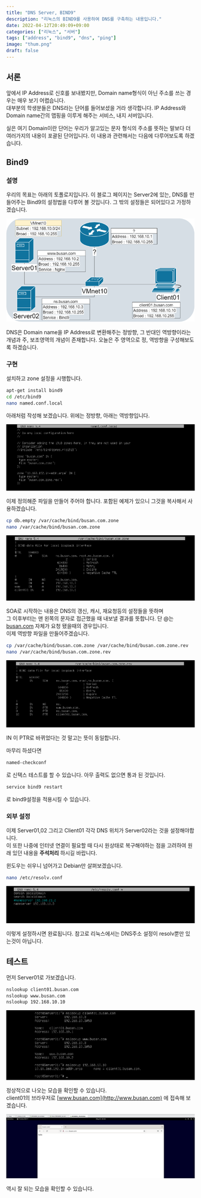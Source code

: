 ```yaml
---
title: "DNS Server, BIND9"
description: "리눅스의 BIND9를 사용하여 DNS를 구축하는 내용입니다."
date: 2022-04-12T20:49:09+09:00
categories: ["리눅스", "서버"]
tags: ["address", "bind9", "dns", "ping"]
image: "thum.png"
draft: false
---
```


## 서론

앞에서 IP Address로 신호를 보내봤지만, Domain name형식이 아닌 주소를 쓰는 경우는 매우 보기 어렵습니다.  
대부분의 학생분들은 DNS라는 단어를 들어보셨을 거라 생각합니다. IP Address와 Domain name간의 맵핑을 이루게 해주는 서비스, 내지 서버입니다.

  
실은 여기 Domain이란 단어는 우리가 알고있는 문자 형식의 주소를 뜻하는 말보다 더 여러가지의 내용이 포괄된 단어입니다. 이 내용과 관련해서는 다음에 다루어보도록 하겠습니다.

## Bind9

### 설명

우리의 목표는 아래의 토폴로지입니다. 이 블로그 페이지는 Server2에 있는, DNS를 만들어주는 Bind9의 설정법을 다루어 볼 것입니다. 그 밖의 설정들은 되어있다고 가정하겠습니다.

![토폴로지](1.png)

DNS은 Domain name을 IP Address로 변환해주는 정방향, 그 반대인 역방향이라는 개념과 주, 보조영역의 개념이 존재합니다. 오늘은 주 영역으로 정, 역방향을 구성해보도록 하겠습니다.

### 구현

설치하고 zone 설정을 시행합니다.

```bash
apt-get install bind9
cd /etc/bind9
nano named.conf.local
```

아래처럼 작성해 보겠습니다. 위에는 정방향, 아래는 역방향입니다.

![zone 설정](2.png)

이제 정의해준 파일을 만들어 주어야 합니다. 포함된 예제가 있으니 그것을 복사해서 사용하겠습니다.

```bash
cp db.empty /var/cache/bind/busan.com.zone
nano /var/cache/bind/busan.com.zone
```

![정방향 설정](3.png)

SOA로 시작하는 내용은 DNS의 갱신, 캐시, 재요청등의 설정들을 뜻하며  
그 이후부터는 맨 왼쪽의 문자로 접근했을 때 내보낼 결과를 뜻합니다. 단 @는 [busan.com](http://busan.com) 자체가 요청 됐을때의 경우입니다.  
이제 역방향 파일을 만들어주겠습니다.

```bash
cp /var/cache/bind/busan.com.zone /var/cache/bind/busan.com.zone.rev
nano /var/cache/bind/busan.com.zone.rev
```

![역방향 설정](4.png)

IN 이 PTR로 바뀌었다는 것 말고는 뜻이 동일합니다.

마무리 하셨다면

```bash
named-checkconf
```

로 신택스 테스트를 할 수 있습니다. 아무 출력도 없으면 통과 된 것입니다.

```bash
service bind9 restart
```

로 bind9설정을 적용시킬 수 있습니다.

### 외부 설정

이제 Server01,02 그리고 Client01 각각 DNS 위치가 Server02라는 것을 설정해야합니다.  
이 또한 나중에 인터넷 연결이 필요할 때 다시 원상태로 복구해야하는 점을 고려하여 원래 있던 내용을 **주석처리** 하시길 바랍니다.

윈도우는 쉬우니 넘어가고 Debian만 살펴보겠습니다.

```bash
nano /etc/resolv.conf
```

![resolv 설정](5.png)

이렇게 설정하시면 완료됩니다. 참고로 리눅스에서는 DNS주소 설정이 resolv뿐만 있는것이 아닙니다.

## 테스트

먼저 Server01로 가보겠습니다.

```bash
nslookup client01.busan.com
nslookup www.busan.com
nslookup 192.168.10.10
```

![nslookup](6.png)

정상적으로 나오는 모습을 확인할 수 있습니다.  
client01의 브라우저로 [www.busan.com](http://www.busan.com) 에 접속해 보겠습니다.

![브라우저](7.png)

역시 잘 되는 모습을 확인할 수 있습니다.
